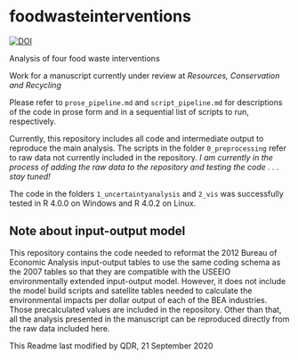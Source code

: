 # foodwasteinterventions

[![DOI](https://zenodo.org/badge/258221572.svg)](https://zenodo.org/badge/latestdoi/258221572)

Analysis of four food waste interventions

Work for a manuscript currently under review at *Resources, Conservation and Recycling*

Please refer to `prose_pipeline.md` and `script_pipeline.md` for descriptions of the code in prose form and in a sequential list of scripts to run, respectively.

Currently, this repository includes all code and intermediate output to reproduce the main analysis. 
The scripts in the folder `0_preprocessing` refer to raw data not currently included in the repository.
*I am currently in the process of adding the raw data to the repository and testing the code . . . stay tuned!*

The code in the folders `1_uncertaintyanalysis` and `2_vis` was successfully tested in R 4.0.0 on Windows and R 4.0.2 on Linux.

## Note about input-output model

This repository contains the code needed to reformat the 2012 Bureau of Economic Analysis input-output tables to use the same
coding schema as the 2007 tables so that they are compatible with the USEEIO environmentally extended input-output model. However, it does not include the model build scripts and satellite tables needed to calculate the environmental impacts per dollar output of each of the BEA industries. Those precalculated values are included in the repository. Other than that, all the analysis presented in the manuscript can be reproduced directly from the raw data included here.

This Readme last modified by QDR, 21 September 2020
